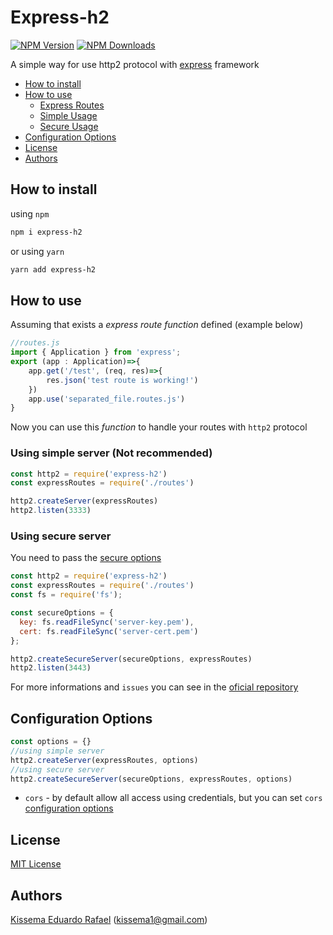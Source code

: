 # Express-h2

[![NPM Version][npm-image]][npm-url]
[![NPM Downloads][downloads-image]][downloads-url]

A simple way for use http2 protocol with [express](http://expressjs.com/) framework

* [How to install](#how-to-install)
* [How to use](#how-to-use)
  * [Express Routes]()
  * [Simple Usage](#simple-usage-enable-all-cors-requests)
  * [Secure Usage](#enable-cors-for-a-single-route)
* [Configuration Options](#configuration-options)
* [License](#license)
* [Authors](#author)

## How to install
using `npm`
```bash
npm i express-h2
```
or using `yarn`
```bash
yarn add express-h2
```

## How to use

Assuming that exists a *express route function* defined (example below)

```js
//routes.js
import { Application } from 'express';
export (app : Application)=>{
    app.get('/test', (req, res)=>{
        res.json('test route is working!')
    })
    app.use('separated_file.routes.js')
}
```

Now you can use this *function* to handle your routes with `http2` protocol

### Using simple server **(Not recommended)**

```js
const http2 = require('express-h2')
const expressRoutes = require('./routes')

http2.createServer(expressRoutes)
http2.listen(3333)
```

### Using secure server
You need to pass the [secure options](https://nodejs.org/api/http2.html#http2_http2_createsecureserver_options_onrequesthandler)

```js
const http2 = require('express-h2')
const expressRoutes = require('./routes')
const fs = require('fs');

const secureOptions = {
  key: fs.readFileSync('server-key.pem'),
  cert: fs.readFileSync('server-cert.pem')
};

http2.createSecureServer(secureOptions, expressRoutes)
http2.listen(3443)
```
For more informations and `issues` you can see in the [oficial repository](https://github.com/ksoliddev/express-h2)

## Configuration Options
```js
const options = {}
//using simple server
http2.createServer(expressRoutes, options)
//using secure server
http2.createSecureServer(secureOptions, expressRoutes, options)
```

 - `cors` - by default allow all access using credentials, but you can set `cors` [configuration options](https://expressjs.com/en/resources/middleware/cors.html#configuration-options)

## License

[MIT License](http://www.opensource.org/licenses/mit-license.php)

## Authors

[Kissema Eduardo Rafael](https://github.com/kissema) ([kissema1@gmail.com](mailto:kissema1@gmail.com))

[downloads-image]: https://img.shields.io/npm/dm/express-h2.svg
[downloads-url]: https://npmjs.org/package/express-h2
[npm-image]: https://img.shields.io/npm/v/express-h2.svg
[npm-url]: https://npmjs.org/package/express-h2
